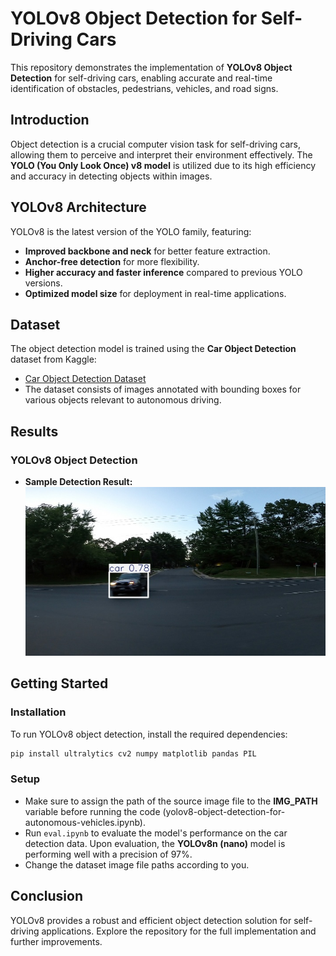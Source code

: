 # YOLOv8 Object Detection for Self-Driving Cars

This repository demonstrates the implementation of **YOLOv8 Object Detection** for self-driving cars, enabling accurate and real-time identification of obstacles, pedestrians, vehicles, and road signs.

## Introduction

Object detection is a crucial computer vision task for self-driving cars, allowing them to perceive and interpret their environment effectively. The **YOLO (You Only Look Once) v8 model** is utilized due to its high efficiency and accuracy in detecting objects within images.

## YOLOv8 Architecture

YOLOv8 is the latest version of the YOLO family, featuring:
- **Improved backbone and neck** for better feature extraction.
- **Anchor-free detection** for more flexibility.
- **Higher accuracy and faster inference** compared to previous YOLO versions.
- **Optimized model size** for deployment in real-time applications.

## Dataset

The object detection model is trained using the **Car Object Detection** dataset from Kaggle:
- [Car Object Detection Dataset](https://www.kaggle.com/datasets/sshikamaru/car-object-detection/data)
- The dataset consists of images annotated with bounding boxes for various objects relevant to autonomous driving.

## Results

### YOLOv8 Object Detection
- **Sample Detection Result:**
  ![Sample YOLOv8 Result](vid_5_29820.jpg)


## Getting Started

### Installation
To run YOLOv8 object detection, install the required dependencies:
```bash
pip install ultralytics cv2 numpy matplotlib pandas PIL
```
### Setup
- Make sure to assign the path of the source image file to the **IMG_PATH** variable before running the code (yolov8-object-detection-for-autonomous-vehicles.ipynb).
- Run `eval.ipynb` to evaluate the model's performance on the car detection data. Upon evaluation, the **YOLOv8n (nano)** model is performing well with a precision of 97%.
- Change the dataset image file paths according to you.

## Conclusion
YOLOv8 provides a robust and efficient object detection solution for self-driving applications. Explore the repository for the full implementation and further improvements.
